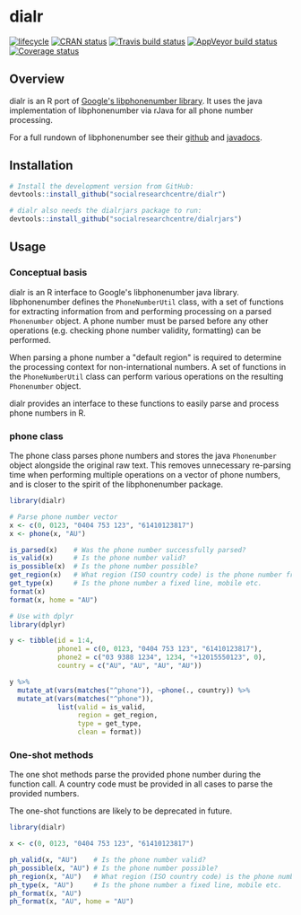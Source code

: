 
# dialr

[![lifecycle](https://img.shields.io/badge/lifecycle-maturing-blue.svg)](https://www.tidyverse.org/lifecycle/#maturing)
[![CRAN status](https://www.r-pkg.org/badges/version/dialr)](https://cran.r-project.org/package=dialr)
[![Travis build status](https://travis-ci.org/socialresearchcentre/dialr.svg?branch=master)](https://travis-ci.org/socialresearchcentre/dialr)
[![AppVeyor build status](https://ci.appveyor.com/api/projects/status/github/socialresearchcentre/dialr?branch=master&svg=true)](https://ci.appveyor.com/project/socialresearchcentre/dialr)
[![Coverage status](https://codecov.io/gh/socialresearchcentre/dialr/branch/master/graph/badge.svg)](https://codecov.io/github/socialresearchcentre/dialr?branch=master)

## Overview

dialr is an R port of [Google's libphonenumber library](https://github.com/googlei18n/libphonenumber).
It uses the java implementation of libphonenumber via rJava for all phone number processing.

For a full rundown of libphonenumber see their [github](https://github.com/googlei18n/libphonenumber)
and [javadocs](https://javadoc.io/doc/com.googlecode.libphonenumber/libphonenumber/).

## Installation

``` r
# Install the development version from GitHub:
devtools::install_github("socialresearchcentre/dialr")

# dialr also needs the dialrjars package to run:
devtools::install_github("socialresearchcentre/dialrjars")
```

## Usage

### Conceptual basis

dialr is an R interface to Google's libphonenumber java library.
libphonenumber defines the `PhoneNumberUtil` class, with a set of functions for
extracting information from and performing processing on a parsed `Phonenumber`
object. A phone number must be parsed before any other operations (e.g.
checking phone number validity, formatting) can be performed.

When parsing a phone number a "default region" is required to determine the
processing context for non-international numbers. A set of functions in the
`PhoneNumberUtil` class can perform various operations on the resulting
`Phonenumber` object.

dialr provides an interface to these functions to easily parse and process phone numbers in R.

### phone class

The phone class parses phone numbers and stores the java `Phonenumber` object
alongside the original raw text. This removes unnecessary re-parsing time when
performing multiple operations on a vector of phone numbers, and is closer to
the spirit of the libphonenumber package.

``` r
library(dialr)

# Parse phone number vector
x <- c(0, 0123, "0404 753 123", "61410123817")
x <- phone(x, "AU")

is_parsed(x)    # Was the phone number successfully parsed?
is_valid(x)     # Is the phone number valid?
is_possible(x)  # Is the phone number possible?
get_region(x)   # What region (ISO country code) is the phone number from?
get_type(x)     # Is the phone number a fixed line, mobile etc.
format(x)
format(x, home = "AU")

# Use with dplyr
library(dplyr)

y <- tibble(id = 1:4,
            phone1 = c(0, 0123, "0404 753 123", "61410123817"),
            phone2 = c("03 9388 1234", 1234, "+12015550123", 0),
            country = c("AU", "AU", "AU", "AU"))

y %>%
  mutate_at(vars(matches("^phone")), ~phone(., country)) %>%
  mutate_at(vars(matches("^phone")),
            list(valid = is_valid,
                 region = get_region,
                 type = get_type,
                 clean = format))

```

### One-shot methods

The one shot methods parse the provided phone number during the function call.
A country code must be provided in all cases to parse the provided numbers.

The one-shot functions are likely to be deprecated in future.

``` r
library(dialr)

x <- c(0, 0123, "0404 753 123", "61410123817")

ph_valid(x, "AU")    # Is the phone number valid?
ph_possible(x, "AU") # Is the phone number possible?
ph_region(x, "AU")   # What region (ISO country code) is the phone number from?
ph_type(x, "AU")     # Is the phone number a fixed line, mobile etc.
ph_format(x, "AU")
ph_format(x, "AU", home = "AU")
```
